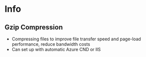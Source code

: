 # Info

## Gzip Compression
- Compressing files to improve file transfer speed and page-load performance, reduce bandwidth costs
- Can set up with automatic Azure CND or IIS